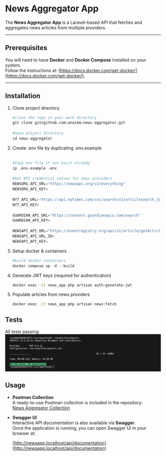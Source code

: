 
# News Aggregator App

The **News Aggregator App** is a Laravel-based API that fetches and aggregates news articles from multiple providers.

---

## Prerequisites

You will need to have **Docker** and **Docker Compose** installed on your system.  
Follow the instructions at: [https://docs.docker.com/get-docker/](https://docs.docker.com/get-docker/).

---

## Installation


1. Clone project directory
    ```python
    #clone the repo in your work directory
    git clone git@github.com:anaskm/news-aggregator.git

    #open project directory
    cd news-aggregator
    ```

2. Create .env file by duplicating .env.example
    ```python

    #Copy env file if not exist already
    cp .env.example .env

    #Set API credential values for news providers
    NEWSORG_API_URL="https://newsapi.org/v2/everything"
    NEWSORG_API_KEY=

    NYT_API_URL="https://api.nytimes.com/svc/search/v2/articlesearch.json"
    NYT_API_KEY=

    GUARDIAN_API_URL="https://content.guardianapis.com/search"
    GUARDIAN_API_KEY=

    NEWSAPI_API_URL="https://eventregistry.org/api/v1/article/getArticlesForTopicPage"
    NEWSAPI_API_URL_ID=
    NEWSAPI_API_KEY=
    ```

3. Setup docker & containers
    ```python
    #build docker containers
    docker compose up -d --build

    ```

4. Generate JWT keys (required for authentication)
    ```bash
    docker exec -it news_app php artisan auth:generate-jwt
    ```

5. Populate articles from news providers
    ```bash
    docker exec -it news_app php artisan news:fetch
    ```

## Tests
All tests passing:
![Test Results](docs/images/test_results.png)

## Usage

  -  **Postman Collection**  
    A ready-to-use Postman collection is included in the repository:  
    [News Aggregator Collection](docs/postman/News%20Aggregator.postman_collection.json)

  - **Swagger UI**  
    Interactive API documentation is also available via **Swagger**.  
    Once the application is running, you can open Swagger UI in your browser at: 
    
    [http://newsapp.localhost/api/documentation](http://newsapp.localhost/api/documentation)
